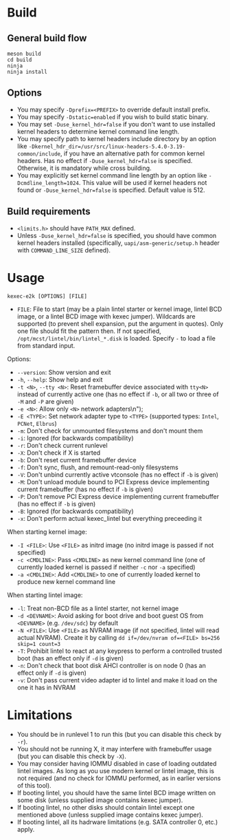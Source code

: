 # Build

## General build flow

```
meson build
cd build
ninja
ninja install
```

## Options

* You may specify `-Dprefix=<PREFIX>` to override default install prefix.
* You may specify `-Dstatic=enabled` if you wish to build static binary.
* You may set `-Duse_kernel_hdr=false` if you don't want to use installed kernel headers to determine kernel command line length.
* You may specify path to kernel headers include directory by an option like `-Dkernel_hdr_dir=/usr/src/linux-headers-5.4.0-3.19-common/include`, if you have an alternative path for common kernel headers. Has no effect if `-Duse_kernel_hdr=false` is specified. Otherwise, it is mandatory while cross building.
* You may explicitly set kernel command line length by an option like `-Dcmdline_length=1024`. This value will be used if kernel headers not found or `-Duse_kernel_hdr=false` is specified. Default value is 512.


## Build requirements

* `<limits.h>` should have `PATH_MAX` defined.
* Unless `-Duse_kernel_hdr=false` is specified, you should have common kernel headers installed (specifically, `uapi/asm-generic/setup.h` header with `COMMAND_LINE_SIZE` defined).

# Usage

```
kexec-e2k [OPTIONS] [FILE]
```

* `FILE`: File to start (may be a plain lintel starter or kernel image, lintel BCD image, or a lintel BCD image with kexec jumper).
Wildcards are supported (to prevent shell expansion, put the argument in quotes).
Only one file should fit the pattern then.
If not specified, `/opt/mcst/lintel/bin/lintel_*.disk` is loaded.
Specify `-` to load a file from standard input.

Options:

* `--version`: Show version and exit
* `-h`, `--help`: Show help and exit
* `-t <N>`, `--tty <N>`: Reset framebuffer device associated with `tty<N>` instead of currently active one (has no effect if `-b`, or all two or three of `-M` and `-P` are given)
* `-e <N>`: Allow only `<N>` network adapters\n");
* `-E <TYPE>`: Set network adapter type to `<TYPE>` (supported types: `Intel`, `PCNet`, `Elbrus`)
* `-m`: Don't check for unmounted filesystems and don't mount them
* `-i`: Ignored (for backwards compatibility)
* `-r`: Don't check current runlevel
* `-X`: Don't check if X is started
* `-b`: Don't reset current framebuffer device
* `-f`: Don't sync, flush, and remount-read-only filesystems
* `-V`: Don't unbind currently active vtconsole (has no effect if `-b` is given)
* `-M`: Don't unload module bound to PCI Express device implementing current framebuffer (has no effect if `-b` is given)
* `-P`: Don't remove PCI Express device implementing current framebuffer (has no effect if `-b` is given)
* `-B`: Ignored (for backwards compatibility)
* `-x`: Don't perform actual kexec_lintel but everything preceeding it

When starting kernel image:

* `-I <FILE>`: Use `<FILE>` as initrd image (no initrd image is passed if not specified)
* `-c <CMDLINE>`: Pass `<CMDLINE>` as new kernel command line (one of currently loaded kernel is passed if neither `-c` nor `-a` specified)
* `-a <CMDLINE>`: Add `<CMDLINE>` to one of currently loaded kernel to produce new kernel command line

When starting lintel image:

* `-l`: Treat non-BCD file as a lintel starter, not kernel image
* `-d <DEVNAME>`: Avoid asking for boot drive and boot guest OS from `<DEVNAME>` (e.g. `/dev/sdc`) by default
* `-N <FILE>`: Use `<FILE>` as NVRAM image (if not specified, lintel will read actual NVRAM). Create it by calling `dd if=/dev/nvram of=<FILE> bs=256 skip=1 count=3`
* `-T`: Prohibit lintel to react at any keypress to perform a controlled trusted boot (has an effect only if `-d` is given)
* `-n`: Don't check that boot disk AHCI controller is on node 0 (has an effect only if `-d` is given)
* `-v`: Don't pass current video adapter id to lintel and make it load on the one it has in NVRAM

# Limitations

* You should be in runlevel 1 to run this (but you can disable this check by `-r`).
* You should not be running X, it may interfere with framebuffer usage (but you can disable this check by `-X`).
* You may consider having IOMMU disabled in case of loading outdated lintel images. As long as you use modern kernel or lintel image, this is not required (and no check for IOMMU performed, as in earlier versions of this tool).
* If booting lintel, you should have the same lintel BCD image written on some disk (unless supplied image contains kexec jumper).
* If booting lintel, no other disks should contain lintel except one mentioned above (unless supplied image contains kexec jumper).
* If booting lintel, all its hadrware limitations (e.g. SATA controller 0, etc.) apply.
